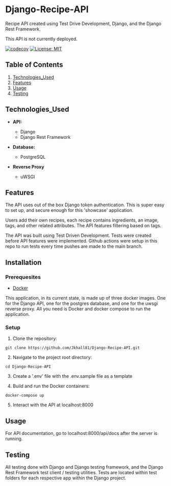 # Django-Recipe-API

Recipe API created using Test Drive Development, Django, and the Django
Rest Framework.

This API is not currently deployed.

[![codecov](https://codecov.io/gh/Jkhall81/Django-Recipe-API/graph/badge.svg?token=LAQ8BWW4LN)](https://codecov.io/gh/Jkhall81/Django-Recipe-API)
[![License: MIT](https://img.shields.io/badge/License-MIT-yellow.svg)](https://opensource.org/licenses/MIT)

## Table of Contents

1. [Technologies_Used](#technologies_used)
2. [Features](#features)
3. [Usage](#usage)
4. [Testing](#testing)

## Technologies_Used

- **API:**

  - Django
  - Django Rest Framework

- **Database:**

  - PostgreSQL

- **Reverse Proxy**

  - uWSGI

## Features

The API uses out of the box Django token authentication. This is super easy to set up, and secure enough for this 'showcase' application.

Users add their own recipes, each recipe contains ingredients, an image, tags, and other related attributes. The API features filtering based on tags.

The API was built using Test Driven Development. Tests were created before API features were implemented. Github actions were setup in this repo to run tests every time pushes are made to the main branch.

## Installation

### Prerequesites

- [Docker](https://www.docker.com/)

This application, in its current state, is made up of three docker images. One for the Django API, one for the postgres database, and one for the uwsgi reverse proxy. All you need is Docker and docker compose to run the application.

### Setup

1. Clone the repository:

```
git clone https://github.com/Jkhall81/Django-Recipe-API.git
```

2. Navigate to the project root directory:

```
cd Django-Recipe-API
```

3. Create a '.env' file with the .env.sample file as a template

4. Build and run the Docker containers:

```
docker-compose up
```

5. Interact with the API at localhost:8000

## Usage

For API documentation, go to localhost:8000/api/docs after the server is running.

## Testing

All testing done with Django and Django testing framework, and the Django Rest Framework test client / testing utilities. Tests are located within test folders for each respective app within the Django project.
